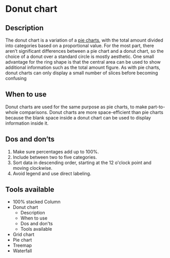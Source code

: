 <!---
Donut - Part-to-a-whole content
-->

<!--- Donut icon assets/img/part_to_a_whole/donut_icon.svg --->
# Donut chart

## Description

The donut chart is a variation of a [pie charts](#link-to-piechart), with the total amount divided into categories based on a proportional value. For the most part, there aren’t significant differences between a pie chart and a donut chart, so the choice of a donut over a standard circle is mostly aesthetic. One small advantage for the ring shape is that the central area can be used to show additional information such as the total amount figure. As with pie charts, donut charts can only display a small number of slices before becoming confusing

## When to use

Donut charts are used for the same purpose as pie charts, to make part-to-whole comparisons. Donut charts are more space-efficient than pie charts because the blank space inside a donut chart can be used to display information inside it.

## Dos and don’ts <!--- assets/img/part_to_a_whole/donut_dosdonts_1.svg --->

1. Make sure percentages add up to 100%.
2. Include between two to five categories.
3. Sort data in descending order, starting at the 12 o'clock point and moving clockwise.
4. Avoid legend and use direct labeling.


## Tools available
<!--- Buttons with link to the different tools --->


<!---
Side bar 
-->
- 100% stacked Column
- Donut chart
    - Description
    - When to use
    - Dos and don'ts
    - Tools available
- Grid chart
- Pie chart
- Treemap
- Waterfall

